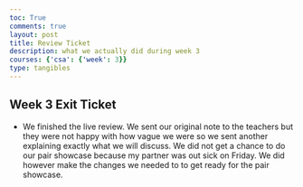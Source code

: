 ```yaml
---
toc: True
comments: true
layout: post
title: Review Ticket
description: what we actually did during week 3
courses: {'csa': {'week': 3}}
type: tangibles
---
```


## Week 3 Exit Ticket
- We finished the live review. We sent our original note to the teachers but they were not happy with how vague we were so we sent another explaining exactly what we will discuss. We did not get a chance to do our pair showcase because my partner was out sick on Friday. We did however make the changes we needed to to get ready for the pair showcase. 